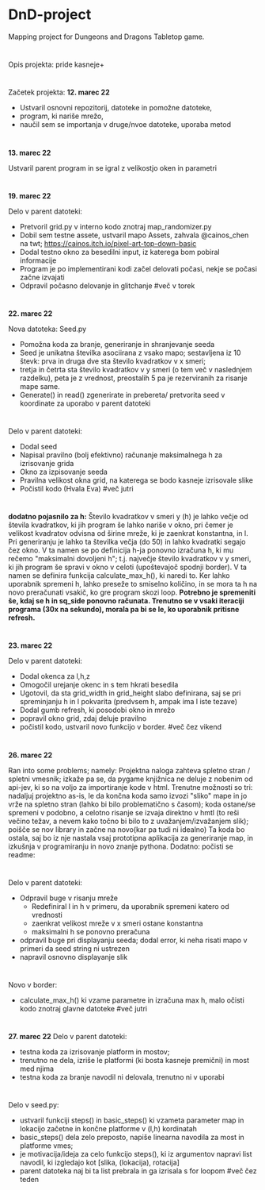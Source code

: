 # DnD-project
Mapping project for Dungeons and Dragons Tabletop game.
#
Opis projekta: pride kasneje+
#
Začetek projekta: **12. marec 22**
- Ustvaril osnovni repozitorij, datoteke in pomožne datoteke,
- program, ki nariše mrežo,
- naučil sem se importanja v druge/nvoe datoteke, uporaba metod
#
**13. marec 22**

Ustvaril parent program in se igral z velikostjo oken in parametri
#
**19. marec 22**

Delo v parent datoteki:
- Pretvoril grid.py v interno kodo znotraj map_randomizer.py
- Dobil sem testne assete, ustvaril mapo Assets, zahvala @cainos_chen na twt; https://cainos.itch.io/pixel-art-top-down-basic
- Dodal testno okno za besedilni input, iz katerega bom pobiral informacije
- Program je po implementirani kodi začel delovati počasi, nekje se počasi začne izvajati
- Odpravil počasno delovanje in glitchanje
#več v torek
#
**22. marec 22**

Nova datoteka: Seed.py
- Pomožna koda za branje, generiranje in shranjevanje seeda
- Seed je unikatna številka asociirana z vsako mapo; sestavljena iz 10 števk: prva in druga dve sta število kvadratkov v x smeri;
- tretja in četrta sta število kvadratkov v y smeri (o tem več v naslednjem razdelku), peta je z vrednost, preostalih 5 pa je rezerviranih za risanje mape same.
- Generate() in read() zgenerirate in prebereta/ pretvorita seed v koordinate za uporabo v parent datoteki
#
Delo v parent datoteki:
- Dodal seed
- Napisal pravilno (bolj efektivno) računanje maksimalnega h za izrisovanje grida
- Okno za izpisovanje seeda
- Pravilna velikost okna grid, na katerega se bodo kasneje izrisovale slike
- Počistil kodo (Hvala Eva)
#več jutri
#

**dodatno pojasnilo za h:**
Število kvadratkov v smeri y (h) je lahko večje od števila kvadratkov, ki jih program še lahko nariše v okno, pri čemer je velikost kvadratov odvisna od širine mreže, ki je zaenkrat konstantna, in l. Pri generiranju je lahko ta številka večja (do 50)
in lahko kvadratki segajo čez okno. V ta namen se po definicija h-ja ponovno izračuna h, ki mu rečemo "maksimalni dovoljeni h"; t.j. največje število kvadratkov v y smeri, ki jih program še spravi v okno v celoti (upoštevajoč spodnji border).
V ta namen se definira funkcija calculate_max_h(), ki naredi to. 
Ker lahko uporabnik spremeni h, lahko preseže to smiselno količino, in se mora ta h na novo preračunati vsakič, ko gre program skozi loop. 
**Potrebno je spremeniti še, kdaj se h in sq_side ponovno računata. Trenutno se v vsaki iteraciji programa (30x na sekundo), morala pa bi se le, ko uporabnik pritisne refresh.**
#
**23. marec 22**

Delo v parent datoteki:
- Dodal okenca za l,h,z
- Omogočil urejanje okenc in s tem hkrati besedila
- Ugotovil, da sta grid_width in grid_height slabo definirana, saj se pri spreminjanju h in l pokvarita (predvsem h, ampak ima l iste tezave)
- Dodal gumb refresh, ki posodobi okno in mrežo
- popravil okno grid, zdaj deluje pravilno
- počistil kodo, ustvaril novo funkcijo v border.
#več čez vikend
#
**26. marec 22**

Ran into some problems; namely:
Projektna naloga zahteva spletno stran / spletni vmesnik; izkaže pa se, da pygame knjižnica ne deluje z nobenim od api-jev, ki so na voljo za importiranje
kode v html.
Trenutne možnosti so tri: nadaljuj projektno as-is, le da končna koda samo izvozi "sliko" mape in jo vrže na spletno stran (lahko bi bilo problematično s časom);
koda ostane/se spremeni v podobno, a celotno risanje se izvaja direktno v hmtl (to reši večino težav, a nevem kako točno bi bilo to z uvažanjem/izvažanjem slik);
poišče se nov library in začne na novo(kar pa tudi ni idealno)
Ta koda bo ostala, saj bo iz nje nastala vsaj prototipna aplikacija za generiranje map, in izkušnja v programiranju in novo znanje pythona.
Dodatno: počisti se readme:
#
Delo v parent datoteki:
- Odpravil buge v risanju mreže
  - Redefiniral l in h v primeru, da uporabnik spremeni katero od vrednosti
  - zaenkrat velikost mreže v x smeri ostane konstantna
  - maksimalni h se ponovno preračuna
- odpravil buge pri displayanju seeda; dodal error, ki neha risati mapo v primeri da seed string ni ustrezen
- napravil osnovno displayanje slik
#
Novo v border:
- calculate_max_h() ki vzame parametre in izračuna max h, malo očisti kodo znotraj glavne datoteke
#več jutri
#
**27. marec 22**
Delo v parent datoteki:
- testna koda za izrisovanje platform in mostov;
- trenutno ne dela, izriše le platformi (ki bosta kasneje premični) in most med njima
- testna koda za branje navodil ni delovala, trenutno ni v uporabi
#
Delo v seed.py:
- ustvaril funkciji steps() in basic_steps() ki vzameta parameter map in lokacijo začetne in končne platforme v (l,h) kordinatah
- basic_steps() dela zelo preposto, napiše linearna navodila za most in platforme vmes;
- je motivacija/ideja za celo funkcijo steps(), ki iz argumentov napravi list navodil, ki izgledajo kot [slika, (lokacija), rotacija]
- parent datoteka naj bi ta list prebrala in ga izrisala s for loopom
#več čez teden
#

